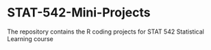 # STAT-542-Mini-Projects
The repository contains the R coding projects for STAT 542 Statistical Learning course
